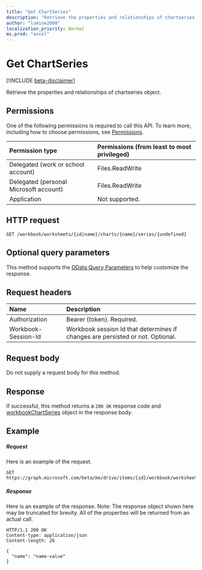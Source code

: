 ```yaml
---
title: "Get ChartSeries"
description: "Retrieve the properties and relationships of chartseries object."
author: "lumine2008"
localization_priority: Normal
ms.prod: "excel"
---
```


# Get ChartSeries

[!INCLUDE [beta-disclaimer](../../includes/beta-disclaimer.md)]

Retrieve the properties and relationships of chartseries object.
## Permissions
One of the following permissions is required to call this API. To learn more, including how to choose permissions, see [Permissions](/graph/permissions-reference).

|Permission type      | Permissions (from least to most privileged)              |
|:--------------------|:---------------------------------------------------------|
|Delegated (work or school account) | Files.ReadWrite    |
|Delegated (personal Microsoft account) | Files.ReadWrite    |
|Application | Not supported. |

## HTTP request
<!-- { "blockType": "ignored" } -->
```http
GET /workbook/worksheets/{id|name}/charts/{name}/series/{undefined}
```
## Optional query parameters
This method supports the [OData Query Parameters](https://developer.microsoft.com/graph/docs/concepts/query_parameters) to help customize the response.

## Request headers
| Name      |Description|
|:----------|:----------|
| Authorization  | Bearer {token}. Required. |
| Workbook-Session-Id  | Workbook session Id that determines if changes are persisted or not. Optional.|

## Request body
Do not supply a request body for this method.

## Response

If successful, this method returns a `200 OK` response code and [workbookChartSeries](../resources/workbookchartseries.md) object in the response body.
## Example
##### Request
Here is an example of the request.
<!-- {
  "blockType": "request",
  "name": "get_chartseries"
}-->
```http
GET https://graph.microsoft.com/beta/me/drive/items/{id}/workbook/worksheets/{id|name}/charts/{name}/series/{undefined}
```
##### Response
Here is an example of the response. Note: The response object shown here may be truncated for brevity. All of the properties will be returned from an actual call.
<!-- {
  "blockType": "response",
  "truncated": true,
  "@odata.type": "microsoft.graph.workbookChartSeries"
} -->
```http
HTTP/1.1 200 OK
Content-type: application/json
Content-length: 26

{
  "name": "name-value"
}
```

<!-- uuid: 8fcb5dbc-d5aa-4681-8e31-b001d5168d79
2015-10-25 14:57:30 UTC -->
<!--
{
  "type": "#page.annotation",
  "description": "Get ChartSeries",
  "keywords": "",
  "section": "documentation",
  "tocPath": "",
  "suppressions": [
  ]
}
-->
